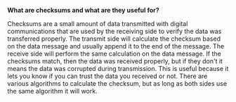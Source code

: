 **What are checksums and what are they useful for?**

Checksums are a small amount of data transmitted with digital communications that are used by the receiving side to verify the data was transferred properly. The transmit side will calculate the checksum based on the data message and usually append it to the end of the message. The receive side will perform the same calculation on the data message. If the checksums match, then the data was received properly, but if they don't it means the data was corrupted during transmission. This is useful because it lets you know if you can trust the data you received or not. There are various algorithms to calculate the checksum, but as long as both sides use the same algorithm it will work.
